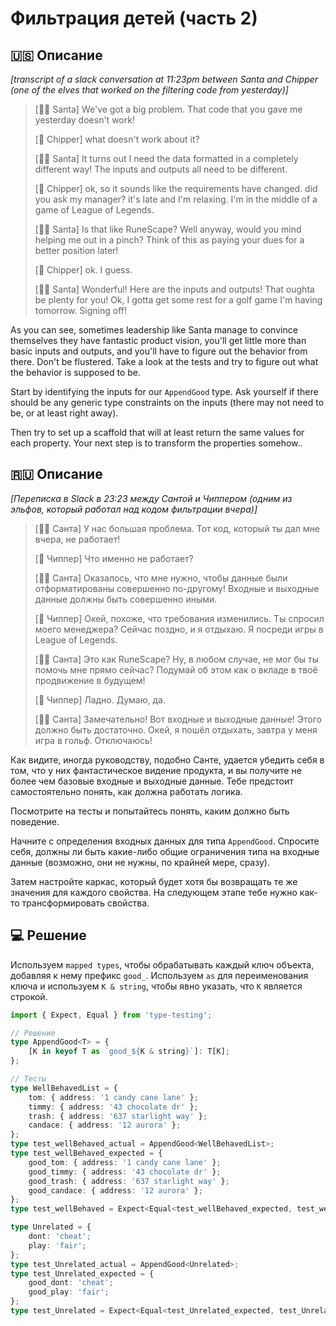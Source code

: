# Фильтрация детей (часть 2)

## 🇺🇸 Описание

*[transcript of a slack conversation at 11:23pm between Santa and Chipper
(one of the elves that worked on the filtering code from yesterday)]*

> [🎅🏻 Santa] We've got a big problem. That code that you gave me yesterday doesn't work!
>
> [🧝 Chipper] what doesn't work about it?
>
> [🎅🏻 Santa] It turns out I need the data formatted in a completely different way!
> The inputs and outputs all need to be different.
>
> [🧝 Chipper] ok, so it sounds like the requirements have changed. did you ask my manager?
> it's late and I'm relaxing. I'm in the middle of a game of League of Legends.
>
> [🎅🏻 Santa] Is that like RuneScape? Well anyway, would you mind helping me out in a pinch?
> Think of this as paying your dues for a better position later!
>
> [🧝 Chipper] ok. I guess.
>
> [🎅🏻 Santa] Wonderful! Here are the inputs and outputs! That oughta be plenty for you!
> Ok, I gotta get some rest for a golf game I'm having tomorrow. Signing off!

As you can see, sometimes leadership like Santa manage to convince themselves they have
fantastic product vision, you'll get little more than basic inputs and outputs, and you'll
have to figure out the behavior from there. Don't be flustered. Take a look at the tests
and try to figure out what the behavior is supposed to be.

Start by identifying the inputs for our `AppendGood` type. Ask yourself if there
should be any generic type constraints on the inputs (there may not need to be,
or at least right away).

Then try to set up a scaffold that will at least return the same values for each property.
Your next step is to transform the properties somehow..

## 🇷🇺 Описание

*[Переписка в Slack в 23:23 между Сантой и Чиппером (одним из эльфов, который работал
над кодом фильтрации вчера)]*

> [🎅🏻 Санта] У нас большая проблема. Тот код, который ты дал мне вчера, не работает!
>
> [🧝 Чиппер] Что именно не работает?
>
> [🎅🏻 Санта] Оказалось, что мне нужно, чтобы данные были отформатированы совершенно по-другому!
> Входные и выходные данные должны быть совершенно иными.
>
> [🧝 Чиппер] Окей, похоже, что требования изменились. Ты спросил моего менеджера? Сейчас поздно,
> и я отдыхаю. Я посреди игры в League of Legends.
>
> [🎅🏻 Санта] Это как RuneScape? Ну, в любом случае, не мог бы ты помочь мне прямо сейчас?
> Подумай об этом как о вкладе в твоё продвижение в будущем!
>
> [🧝 Чиппер] Ладно. Думаю, да.
>
> [🎅🏻 Санта] Замечательно! Вот входные и выходные данные! Этого должно быть достаточно.
> Окей, я пошёл отдыхать, завтра у меня игра в гольф. Отключаюсь!

Как видите, иногда руководству, подобно Санте, удается убедить себя в том, что у них
фантастическое видение продукта, и вы получите не более чем базовые входные и выходные данные.
Тебе предстоит самостоятельно понять, как должна работать логика.

Посмотрите на тесты и попытайтесь понять, каким должно быть поведение.

Начните с определения входных данных для типа `AppendGood`. Спросите себя, должны ли быть
какие-либо общие ограничения типа на входные данные (возможно, они не нужны, по крайней мере, сразу).

Затем настройте каркас, который будет хотя бы возвращать те же значения для каждого свойства.
На следующем этапе тебе нужно как-то трансформировать свойства.

## 💻 Решение

Используем `mapped types`, чтобы обрабатывать каждый ключ объекта, добавляя к нему префикс `good_`.
Используем `as` для переименования ключа и используем `K & string`,
чтобы явно указать, что `K` является строкой.

```typescript
import { Expect, Equal } from 'type-testing';

// Решение
type AppendGood<T> = {
    [K in keyof T as `good_${K & string}`]: T[K];
};

// Тесты
type WellBehavedList = {
    tom: { address: '1 candy cane lane' };
    timmy: { address: '43 chocolate dr' };
    trash: { address: '637 starlight way' };
    candace: { address: '12 aurora' };
};
type test_wellBehaved_actual = AppendGood<WellBehavedList>;
type test_wellBehaved_expected = {
    good_tom: { address: '1 candy cane lane' };
    good_timmy: { address: '43 chocolate dr' };
    good_trash: { address: '637 starlight way' };
    good_candace: { address: '12 aurora' };
};
type test_wellBehaved = Expect<Equal<test_wellBehaved_expected, test_wellBehaved_actual>>;

type Unrelated = {
    dont: 'cheat';
    play: 'fair';
};
type test_Unrelated_actual = AppendGood<Unrelated>;
type test_Unrelated_expected = {
    good_dont: 'cheat';
    good_play: 'fair';
};
type test_Unrelated = Expect<Equal<test_Unrelated_expected, test_Unrelated_actual>>;
```